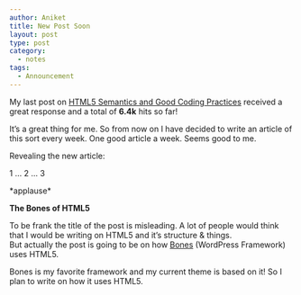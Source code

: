 ```yaml
---
author: Aniket
title: New Post Soon
layout: post
type: post
category:
  - notes
tags:
  - Announcement
---
```

My last post on [HTML5 Semantics and Good Coding Practices][1] received a great response and a total of **6.4k** hits so far!

It’s a great thing for me. So from now on I have decided to write an article of this sort every week. One good article a week. Seems good to me.

Revealing the new article:

1 … 2 … 3

\*applause\*

**The Bones of HTML5**

To be frank the title of the post is misleading. A lot of people would think that I would be writing on HTML5 and it’s structure & things.  
But actually the post is going to be on how [Bones][2] (WordPress Framework) uses HTML5.

Bones is my favorite framework and my current theme is based on it! So I plan to write on how it uses HTML5.

 [1]: http://www.aniketpant.com/posts/html5-semantics-and-good-coding-practices "HTML5 Semantics and Good Coding Practices"
 [2]: http://themble.com/bones/ "Bones Framework"